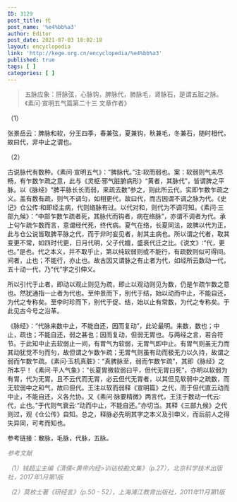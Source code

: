 ```yaml
---
ID: 3129
post_title: 代
post_name: '%e4%bb%a3'
author: Editor
post_date: 2021-07-03 10:02:18
layout: encyclopedia
link: 'http://kege.org.cn/encyclopedia/%e4%bb%a3'
published: true
tags: [ ]
categories: [ ]
---
```

<blockquote>五脉应象：肝脉弦，心脉钩，脾脉代，肺脉毛，肾脉石，是谓五脏之脉。《素问·宣明五气篇第二十三
文章作者》</blockquote>
（1）

张景岳云：脾脉和软，分王四季，春兼弦，夏兼钩，秋兼毛，冬兼石，随时相代，故曰代，非中止之谓也。

（2）

古说脉代有数种。《素问·宣明五气》：“脾脉代。”注∶软而弱也。案：软弱则气未尽畅，有乍数乍疏之意，此与《灵枢·邪气脏腑病形》“黄者，其脉代”，皆谓脾之平脉。以《脉经》“脾平脉长长而弱，来疏去数”参之，则此所云代，实即乍数乍疏之义。盖有数有疏，则气不调匀，如相更代，故曰代，而古因谓不调之脉为代。《史记》仓公传∶和即经主病，代则络脉有过。以代对和，则代为不调可知。《素问·三部九候》：“中部乍数乍疏者死，其脉代而钩者，病在络脉”，亦谓不调者为代。承上句乍疏乍数而言，意谓经代死，终代病。夏气在络，长夏同法，故脾以代为正，此与仓公说皆取脾平脉之代，而于非时妄见者，射其主病也。所以谓之代者，取其变更不常，如四时代更，日月代明，父子代嬗，盛衰代迁之比。《说文》∶“代，更也。”是也。代之本义，并不取乎止，第以纯软弱则或不能行，有疏数则似可得间。间者，止也；不能行，亦止也。故古因又谓脉之有止者为代，如经所云数动一代，五十动一代，乃“代”字之引伸义。

所以引代于止者，即动以观止则见为疏，即止以观动则见为数，仍是乍疏乍数之意也。然犹通指一止者为代也。至仲景而下，别代于结，始以动而中止，不能自还，为代之专称矣。至李时珍而下，别代于促、结，始以止有常数，为代之专称矣。于此见古今号之沿革。

《脉经》：“代脉来数中止，不能自还，因而复动”，此论最明。来数，数也；中止，疏也；不能自还，弱之甚也；因而复动，但弱无胃也。与两经之言，若合符节。于此知中止去软弱止一间，有胃气为软弱，无胃气即中止。有胃气则虽无力而其动犹觉不匀而匀，故但谓之乍数乍疏；无胃气则虽有动而极无力以久持，故谓之弱而乍数乍疏。《素问·玉机真脏》：“真脾脉至，弱而乍数乍疏”，其即《脉经》之所本乎！《素问·平人气象》：“长夏胃微软弱曰平，但代无胃曰死”，亦明以软弱为有胃，代为无胃。且不云代而无胃，必云但代无胃者，以其但见软弱中之疏数，而无软弱中之和气，故曰但代。王注以软而弱释《宣明篇》之代，而于但代直云动而中止，不能自还，义各允协。又《素问·脉要精微》两言代，王注于数动一代云∶代，止也。”于代则气衰云∶“动而中止，不能自还。”亦切当。其释《三部九候》之代则过，观《仓公传》自知。总之，释脉必先明其字之本义及引申义，而后前人之得失异同，可考而知也。

参考链接：散脉，毛脉，代脉，五脉。

<span style="color: #808080;"><em>参考文献</em></span>

<span style="color: #808080;"><em>（1）钱超尘主编《清儒&lt;黄帝内经&gt;训诂校勘文集》（p.27），北京科学技术出版社，2017年1月第1版</em></span>

<span style="color: #808080;"><em>（2）莫枚士著《研经言》（p.50 - 52），上海浦江教育出版社，2011年11月第1版</em></span>